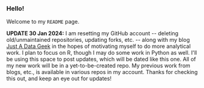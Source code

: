 ### Hello!

Welcome to my `README` page.

**UPDATE 30 Jan 2024:**
I am resetting my GitHub account -- deleting old/unmaintained repositories, updating forks, etc. -- along with my blog [Just A Data Geek](https://justadatageek.com/) in the hopes of motivating myself to do more analytical work.
I plan to focus on R, though I may do some work in Python as well.
I'll be using this space to post updates, which will be dated like this one.  All of my new work will be in a yet-to-be-created repo.  My previous work from blogs, etc., is available in various repos in my account.
Thanks for checking this out, and keep an eye out for updates!


<!--
**richard-ian-carpenter/richard-ian-carpenter** is a ✨ _special_ ✨ repository because its `README.md` (this file) appears on your GitHub profile.

Here are some ideas to get you started:

- 🔭 I’m currently working on ...
- 🌱 I’m currently learning ...
- 👯 I’m looking to collaborate on ...
- 🤔 I’m looking for help with ...
- 💬 Ask me about ...
- 📫 How to reach me: ...
- 😄 Pronouns: ...
- ⚡ Fun fact: ...
-->
